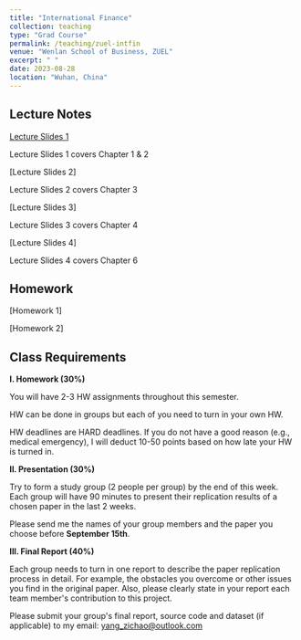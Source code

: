 ```yaml
---
title: "International Finance"
collection: teaching
type: "Grad Course"
permalink: /teaching/zuel-intfin
venue: "Wenlan School of Business, ZUEL"
excerpt: " "
date: 2023-08-28
location: "Wuhan, China"
---
```


## Lecture Notes

[Lecture Slides 1](https://github.com/Anonymous-Y/my_website/blob/4fe236cb2335635c246722d7e59eab61eee9eefb/files/ZUEL/international_finance/slide1.pdf)

Lecture Slides 1 covers Chapter 1 & 2

[Lecture Slides 2]

Lecture Slides 2 covers Chapter 3

[Lecture Slides 3]

Lecture Slides 3 covers Chapter 4

[Lecture Slides 4]

Lecture Slides 4 covers Chapter 6

## Homework

[Homework 1]

<!---[Homework 1 Submission Portal](https://docs.qq.com/form/page/DU0xQR2trcFphVm5q)--->

[Homework 2]

<!---[Homework 2 Submission Portal](https://docs.qq.com/form/page/DU2xhT0RhYmdCQVJO)--->

## Class Requirements

**I. Homework (30%)**

You will have 2-3 HW assignments throughout this semester.

HW can be done in groups but each of you need to turn in your own HW.

HW deadlines are HARD deadlines. If you do not have a good reason (e.g., medical emergency), I will deduct 10-50 points based on how late your HW is turned in.

**II. Presentation (30%)**

Try to form a study group (2 people per group) by the end of this week. Each group will have 90 minutes to present their replication results of a chosen paper in the last 2 weeks. 

Please send me the names of your group members and the paper you choose before **September 15th**. 

**III. Final Report (40%)**

Each group needs to turn in one report to describe the paper replication process in detail. For example, the obstacles you overcome or other issues you find in the original paper. Also, please clearly state in your report each team member's contribution to this project.

<!--**Final Report DUE DATE:** 2025.11.30 11:59PM-->

Please submit your group's final report, source code and dataset (if applicable) to my email: yang_zichao@outlook.com

